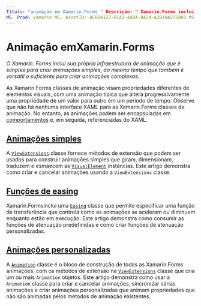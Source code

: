 ```yaml
---
Título: "animação em Xamarin.Forms " Descrição: " Xamarin.Forms inclui sua própria infraestrutura de animação que é simples para criar animações simples, e também ser versátil o suficiente para criar animações complexas."
MS. Prod: xamarin MS. AssetID: AC0B4127-ECA3-44DA-8A24-A2B10A275083 MS. Technology: xamarin-Forms autor: davidbritch MS. Author: dabritch MS. Date: 07/14/2016 no-loc: [ Xamarin.Forms , Xamarin.Essentials ]
---
```


# <a name="animation-in-xamarinforms"></a>Animação emXamarin.Forms

_O Xamarin. Forms inclui sua própria infraestrutura de animação que é simples para criar animações simples, ao mesmo tempo que também é versátil o suficiente para criar animações complexas._

As Xamarin.Forms classes de animação visam propriedades diferentes de elementos visuais, com uma animação típica que altera progressivamente uma propriedade de um valor para outro em um período de tempo. Observe que não há nenhuma interface XAML para as Xamarin.Forms classes de animação. No entanto, as animações podem ser encapsuladas em [comportamentos](~/xamarin-forms/app-fundamentals/behaviors/index.md) e, em seguida, referenciadas do XAML.

## <a name="simple-animations"></a>[Animações simples](simple.md)

A [`ViewExtensions`](xref:Xamarin.Forms.ViewExtensions) classe fornece métodos de extensão que podem ser usados para construir animações simples que giram, dimensionam, traduzem e esmaecem as [`VisualElement`](xref:Xamarin.Forms.VisualElement) instâncias. Este artigo demonstra como criar e cancelar animações usando a `ViewExtensions` classe.

## <a name="easing-functions"></a>[Funções de easing](easing.md)

Xamarin.Formsinclui uma [`Easing`](xref:Xamarin.Forms.Easing) classe que permite especificar uma função de transferência que controla como as animações se aceleram ou diminuem enquanto estão em execução. Este artigo demonstra como consumir as funções de atenuação predefinidas e como criar funções de atenuação personalizadas.

## <a name="custom-animations"></a>[Animações personalizadas](custom.md)

A [`Animation`](xref:Xamarin.Forms.Animation) classe é o bloco de construção de todas as Xamarin.Forms animações, com os métodos de extensão na [`ViewExtensions`](xref:Xamarin.Forms.ViewExtensions) classe que cria um ou mais `Animation` objetos. Este artigo demonstra como usar a `Animation` classe para criar e cancelar animações, sincronizar várias animações e criar animações personalizadas que animam propriedades que não são animadas pelos métodos de animação existentes.
